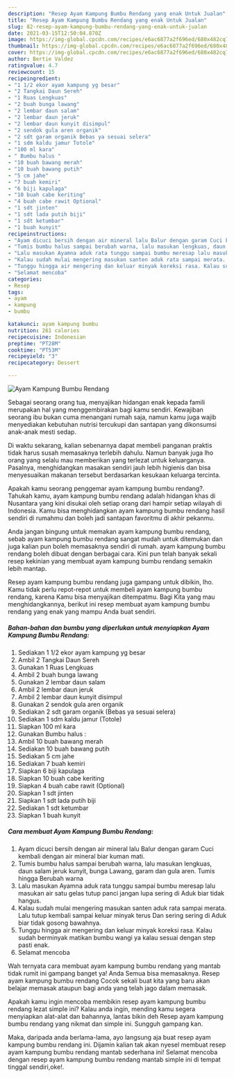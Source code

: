 ```yaml
---
description: "Resep Ayam Kampung Bumbu Rendang yang enak Untuk Jualan"
title: "Resep Ayam Kampung Bumbu Rendang yang enak Untuk Jualan"
slug: 82-resep-ayam-kampung-bumbu-rendang-yang-enak-untuk-jualan
date: 2021-03-15T12:50:04.870Z
image: https://img-global.cpcdn.com/recipes/e6ac6877a2f696ed/680x482cq70/ayam-kampung-bumbu-rendang-foto-resep-utama.jpg
thumbnail: https://img-global.cpcdn.com/recipes/e6ac6877a2f696ed/680x482cq70/ayam-kampung-bumbu-rendang-foto-resep-utama.jpg
cover: https://img-global.cpcdn.com/recipes/e6ac6877a2f696ed/680x482cq70/ayam-kampung-bumbu-rendang-foto-resep-utama.jpg
author: Bertie Valdez
ratingvalue: 4.7
reviewcount: 15
recipeingredient:
- "1 1/2 ekor ayam kampung yg besar"
- "2 Tangkai Daun Sereh"
- "1 Ruas Lengkuas"
- "2 buah bunga lawang"
- "2 lembar daun salam"
- "2 lembar daun jeruk"
- "2 lembar daun kunyit disimpul"
- "2 sendok gula aren organik"
- "2 sdt garam organik Bebas ya sesuai selera"
- "1 sdm kaldu jamur Totole"
- "100 ml kara"
- " Bumbu halus "
- "10 buah bawang merah"
- "10 buah bawang putih"
- "5 cm jahe"
- "7 buah kemiri"
- "6 biji kapulaga"
- "10 buah cabe keriting"
- "4 buah cabe rawit Optional"
- "1 sdt jinten"
- "1 sdt lada putih biji"
- "1 sdt ketumbar"
- "1 buah kunyit"
recipeinstructions:
- "Ayam dicuci bersih dengan air mineral lalu Balur dengan garam Cuci kembali dengan air mineral biar kuman mati."
- "Tumis bumbu halus sampai berubah warna, lalu masukan lengkuas, daun salam jeruk kunyit, bunga Lawang, garam dan gula aren. Tumis hingga Berubah warna"
- "Lalu masukan Ayamna aduk rata tunggu sampai bumbu meresap lalu masukan air satu gelas tutup panci jangan lupa sering di Aduk biar tidak hangus."
- "Kalau sudah mulai mengering masukan santen aduk rata sampai merata. Lalu tutup kembali sampai keluar minyak terus Dan sering sering di Aduk biar tidak gosong bawahnya."
- "Tunggu hingga air mengering dan keluar minyak koreksi rasa. Kalau sudah berminyak matikan bumbu wangi ya kalau sesuai dengan step pasti enak."
- "Selamat mencoba"
categories:
- Resep
tags:
- ayam
- kampung
- bumbu

katakunci: ayam kampung bumbu 
nutrition: 261 calories
recipecuisine: Indonesian
preptime: "PT28M"
cooktime: "PT53M"
recipeyield: "3"
recipecategory: Dessert

---
```



![Ayam Kampung Bumbu Rendang](https://img-global.cpcdn.com/recipes/e6ac6877a2f696ed/680x482cq70/ayam-kampung-bumbu-rendang-foto-resep-utama.jpg)

Sebagai seorang orang tua, menyajikan hidangan enak kepada famili merupakan hal yang menggembirakan bagi kamu sendiri. Kewajiban seorang ibu bukan cuma menangani rumah saja, namun kamu juga wajib menyediakan kebutuhan nutrisi tercukupi dan santapan yang dikonsumsi anak-anak mesti sedap.

Di waktu  sekarang, kalian sebenarnya dapat membeli panganan praktis tidak harus susah memasaknya terlebih dahulu. Namun banyak juga lho orang yang selalu mau memberikan yang terlezat untuk keluarganya. Pasalnya, menghidangkan masakan sendiri jauh lebih higienis dan bisa menyesuaikan makanan tersebut berdasarkan kesukaan keluarga tercinta. 



Apakah kamu seorang penggemar ayam kampung bumbu rendang?. Tahukah kamu, ayam kampung bumbu rendang adalah hidangan khas di Nusantara yang kini disukai oleh setiap orang dari hampir setiap wilayah di Indonesia. Kamu bisa menghidangkan ayam kampung bumbu rendang hasil sendiri di rumahmu dan boleh jadi santapan favoritmu di akhir pekanmu.

Anda jangan bingung untuk memakan ayam kampung bumbu rendang, sebab ayam kampung bumbu rendang sangat mudah untuk ditemukan dan juga kalian pun boleh memasaknya sendiri di rumah. ayam kampung bumbu rendang boleh dibuat dengan berbagai cara. Kini pun telah banyak sekali resep kekinian yang membuat ayam kampung bumbu rendang semakin lebih mantap.

Resep ayam kampung bumbu rendang juga gampang untuk dibikin, lho. Kamu tidak perlu repot-repot untuk membeli ayam kampung bumbu rendang, karena Kamu bisa menyajikan ditempatmu. Bagi Kita yang mau menghidangkannya, berikut ini resep membuat ayam kampung bumbu rendang yang enak yang mampu Anda buat sendiri.

<!--inarticleads1-->

##### Bahan-bahan dan bumbu yang diperlukan untuk menyiapkan Ayam Kampung Bumbu Rendang:

1. Sediakan 1 1/2 ekor ayam kampung yg besar
1. Ambil 2 Tangkai Daun Sereh
1. Gunakan 1 Ruas Lengkuas
1. Ambil 2 buah bunga lawang
1. Gunakan 2 lembar daun salam
1. Ambil 2 lembar daun jeruk
1. Ambil 2 lembar daun kunyit disimpul
1. Gunakan 2 sendok gula aren organik
1. Sediakan 2 sdt garam organik (Bebas ya sesuai selera)
1. Sediakan 1 sdm kaldu jamur (Totole)
1. Siapkan 100 ml kara
1. Gunakan  Bumbu halus :
1. Ambil 10 buah bawang merah
1. Sediakan 10 buah bawang putih
1. Sediakan 5 cm jahe
1. Sediakan 7 buah kemiri
1. Siapkan 6 biji kapulaga
1. Siapkan 10 buah cabe keriting
1. Siapkan 4 buah cabe rawit (Optional)
1. Siapkan 1 sdt jinten
1. Siapkan 1 sdt lada putih biji
1. Sediakan 1 sdt ketumbar
1. Siapkan 1 buah kunyit




<!--inarticleads2-->

##### Cara membuat Ayam Kampung Bumbu Rendang:

1. Ayam dicuci bersih dengan air mineral lalu Balur dengan garam Cuci kembali dengan air mineral biar kuman mati.
1. Tumis bumbu halus sampai berubah warna, lalu masukan lengkuas, daun salam jeruk kunyit, bunga Lawang, garam dan gula aren. Tumis hingga Berubah warna
1. Lalu masukan Ayamna aduk rata tunggu sampai bumbu meresap lalu masukan air satu gelas tutup panci jangan lupa sering di Aduk biar tidak hangus.
1. Kalau sudah mulai mengering masukan santen aduk rata sampai merata. Lalu tutup kembali sampai keluar minyak terus Dan sering sering di Aduk biar tidak gosong bawahnya.
1. Tunggu hingga air mengering dan keluar minyak koreksi rasa. Kalau sudah berminyak matikan bumbu wangi ya kalau sesuai dengan step pasti enak.
1. Selamat mencoba




Wah ternyata cara membuat ayam kampung bumbu rendang yang mantab tidak rumit ini gampang banget ya! Anda Semua bisa memasaknya. Resep ayam kampung bumbu rendang Cocok sekali buat kita yang baru akan belajar memasak ataupun bagi anda yang telah jago dalam memasak.

Apakah kamu ingin mencoba membikin resep ayam kampung bumbu rendang lezat simple ini? Kalau anda ingin, mending kamu segera menyiapkan alat-alat dan bahannya, lantas bikin deh Resep ayam kampung bumbu rendang yang nikmat dan simple ini. Sungguh gampang kan. 

Maka, daripada anda berlama-lama, ayo langsung aja buat resep ayam kampung bumbu rendang ini. Dijamin kalian tak akan nyesel membuat resep ayam kampung bumbu rendang mantab sederhana ini! Selamat mencoba dengan resep ayam kampung bumbu rendang mantab simple ini di tempat tinggal sendiri,oke!.

